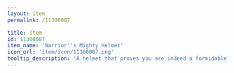 ```yaml
---
layout: item
permalink: /11300007

title: Item
id: 11300007
item_name: 'Warrior''s Mighty Helmet'
icon_url: 'item/icon/11300007.png'
tooltip_description: 'A helmet that proves you are indeed a formidable warrior.'
---
```

